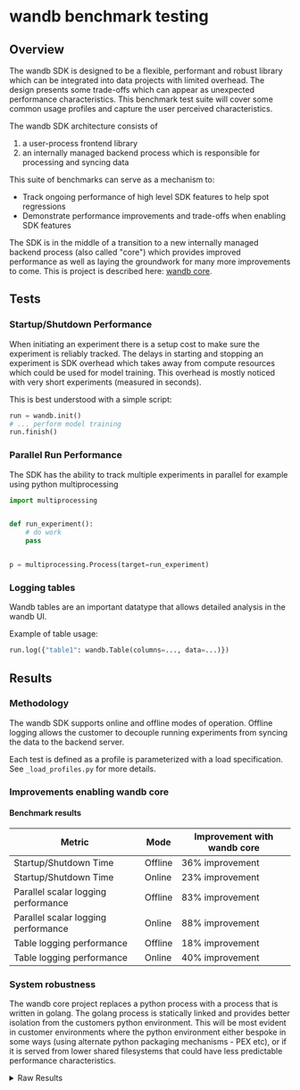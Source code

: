 # wandb benchmark testing

## Overview

The wandb SDK is designed to be a flexible, performant and robust library which can be integrated into data projects with limited overhead.  The design presents some trade-offs which can appear as unexpected performance characteristics.   This benchmark test suite will cover some common usage profiles and capture the user perceived characteristics.

The wandb SDK architecture consists of
1) a user-process frontend library
2) an internally managed backend process which is responsible for processing and syncing data

This suite of benchmarks can serve as a mechanism to:
- Track ongoing performance of high level SDK features to help spot regressions
- Demonstrate performance improvements and trade-offs when enabling SDK features

The SDK is in the middle of a transition to a new internally managed backend process (also called "core") which provides improved performance as well as laying the groundwork for many more improvements to come.   This is project is described here:
[wandb core](https://github.com/wandb/wandb/blob/main/core/README.md).

## Tests

### Startup/Shutdown Performance

When initiating an experiment there is a setup cost to make sure the experiment is reliably tracked.  The delays in starting and stopping an experiment is SDK overhead which takes away from compute resources which could be used for model training.  This overhead is mostly noticed with very short experiments (measured in seconds).

This is best understood with a simple script:
```python
run = wandb.init()
# ... perform model training
run.finish()
```

### Parallel Run Performance

The SDK has the ability to track multiple experiments in parallel for example using python multiprocessing

```python
import multiprocessing


def run_experiment():
    # do work
    pass


p = multiprocessing.Process(target=run_experiment)
```

### Logging tables

Wandb tables are an important datatype that allows detailed analysis in the wandb UI.

Example of table usage:

```python
run.log({"table1": wandb.Table(columns=..., data=...)})
```

## Results

### Methodology

The wandb SDK supports online and offline modes of operation.  Offline logging allows the customer
to decouple running experiments from syncing the data to the backend server.

Each test is defined as a profile is parameterized with a load specification.  See `_load_profiles.py` for more details.

### Improvements enabling wandb core

#### Benchmark results

| Metric | Mode | Improvement with wandb core |
| --- | --- | --- |
| Startup/Shutdown Time | Offline | 36% improvement |
| Startup/Shutdown Time | Online | 23% improvement |
| Parallel scalar logging performance | Offline | 83% improvement |
| Parallel scalar logging performance | Online | 88% improvement |
| Table logging performance | Offline | 18% improvement |
| Table logging performance | Online | 40% improvement |

### System robustness

The wandb core project replaces a python process with a process that is written in golang.  The golang
process is statically linked and provides better isolation from the customers python environment.  This will
be most evident in customer environments where the python environment either bespoke in some ways (using alternate python packaging mechanisms - PEX etc), or if it is served from lower shared filesystems that could have less predictable performance characteristics.

<details>
<summary>Raw Results</summary>

```bash
for p in v1-empty v1-scalars v1-tables; do
  ./bench.py --test_profile "$p"
done
```

results.csv:
```
v1-2024-04-11-0,,v1-empty,"mode=offline,core=false",,,,,time_load,1.9792468547821045
v1-2024-04-11-0,,v1-empty,"mode=offline,core=true",,,,,time_load,1.5073113441467285
v1-2024-04-11-0,,v1-empty,"mode=online,core=false",,,,,time_load,2.9091131687164307
v1-2024-04-11-0,,v1-empty,"mode=online,core=true",,,,,time_load,1.8496718406677246
v1-2024-04-11-0,,v1-scalars,"mode=offline,core=false",,,,,time_load,10.043172836303711
v1-2024-04-11-0,,v1-scalars,"mode=offline,core=true",,,,,time_load,1.6653656959533691
v1-2024-04-11-0,,v1-scalars,"mode=online,core=false",,,,,time_load,16.66104531288147
v1-2024-04-11-0,,v1-scalars,"mode=online,core=true",,,,,time_load,1.9638187885284424
v1-2024-04-11-0,,v1-tables,"mode=offline,core=false",,,,,time_load,4.849104166030884
v1-2024-04-11-0,,v1-tables,"mode=offline,core=true",,,,,time_load,3.985367774963379
v1-2024-04-11-0,,v1-tables,"mode=online,core=false",,,,,time_load,26.990600109100342
v1-2024-04-11-0,,v1-tables,"mode=online,core=true",,,,,time_load,16.211838960647583
```
</details>

